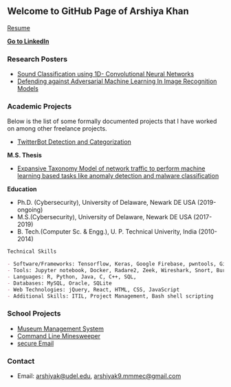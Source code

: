 ## Welcome to GitHub Page of Arshiya Khan

[Resume](https://github.com/CyberSecurIt/CyberSecurIt.github.io/blob/master/Arshiya_khan_resume.docx)

[**Go to LinkedIn**](https://www.linkedin.com/in/arshiyak9)


### Research Posters

- [Sound Classification using 1D- Convolutional Neural Networks](https://github.com/CyberSecurIt/CyberSecurIt.github.io/tree/master/Posters/SoundClassification.pdf)
- [Defending against Adversarial Machine Learning In Image Recognition Models](https://github.com/CyberSecurIt/CyberSecurIt.github.io/blob/master/Posters/DefenseAgainstMLAttacks.pdf)

### Academic Projects

Below is the list of some formally documented projects that I have worked on among other freelance projects.
- [TwitterBot Detection and Categorization](https://github.com/CyberSecurIt/CyberSecurIt.github.io/tree/master/Projects/%23BotAttack.zip) 

**M.S. Thesis**
- [Expansive Taxonomy Model of network traffic to perform machine learning based tasks like anomaly detection and malware classification](https://github.com/CyberSecurIt/CyberSecurIt.github.io/tree/master/Projects/A%20FEATURE%20TAXONOMY%20FOR%20NETWORK%20TRAFFIC.pdf)

**Education**
- Ph.D. (Cybersecurity), University of Delaware, Newark DE USA (2019-ongoing)
- M.S.(Cybersecurity), University of Delaware, Newark DE USA (2017-2019)
- B. Tech.(Computer Sc. & Engg.), U. P. Technical Univerity, India (2010-2014)

```markdown
Technical Skills

- Software/Frameworks: Tensorflow, Keras, Google Firebase, pwntools, Git, JIRA
- Tools: Jupyter notebook, Docker, Radare2, Zeek, Wireshark, Snort, Burp Suite, Metasploit
- Languages: R, Python, Java, C, C++, SQL, 
- Databases: MySQL, Oracle, SQLite
- Web Technologies: jQuery, React, HTML, CSS, JavaScript
- Additional Skills: ITIL, Project Management, Bash shell scripting
```

### School Projects
- [Museum Management System](https://github.com/CyberSecurIt/CyberSecurIt.github.io/tree/master/Projects/Museum.rar)
- [Command Line Minesweeper](https://github.com/CyberSecurIt/CyberSecurIt.github.io/tree/master/Projects/Minesweeper_ArshiyaKhan.cp.zip)
- [secure Email](https://github.com/CyberSecurIt/CyberSecurIt.github.io/tree/master/Projects/secureEmail.tar.gz)


### Contact
- Email: arshiyak@udel.edu, arshiyak9.mmmec@gmail.com
